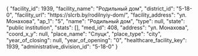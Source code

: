{
    "facility_id": 1939,
    "facility_name": "Родильный дом",
    "district_id": "5-18-0",
    "facility_url": "https:\/\/slcrb.by\/rodilnyiy-dom\/",
    "facility_address": "ул. Монахова",
    "ap_1": "5",
    "name": "Родильный дом",
    "type": null,
    "state": "public institution",
    "stats": [],
    "med_id": 408,
    "address": "ул. Монахова",
    "coord_x_y": null,
    "place_name": "Слуцк",
    "place_type": "city",
    "year_of_closing": null,
    "year_of_opening": "0",
    "healthcare_facility_key": 1939,
    "administrative_division_id": "5-18-0"
}